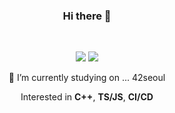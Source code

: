 <div align="center">

### Hi there 👋

<br/>

<p>
	<a href="https://42seoul.kr" onclick="window.open(this.href,'_blank');"><img src="https://img.shields.io/badge/42Seoul-000000?style=flat-square&logo=42&logoColor=white"/></a>
	<a href="https://jgo.kr" onclick="window.open(this.href, '_blank');"><img src="https://img.shields.io/badge/BLOG-424242?style=flat-square&logo=tistory&logoColor=white"/></a>
</p>

<p>
🔭 I’m currently studying on ... 42seoul
</p>

Interested in **C++**, **TS/JS**, **CI/CD**

</div>
